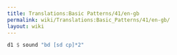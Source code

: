 ```yaml
---
title: Translations:Basic Patterns/41/en-gb
permalink: wiki/Translations:Basic_Patterns/41/en-gb/
layout: wiki
---
```


``` Haskell
d1 $ sound "bd [sd cp]*2"
```
